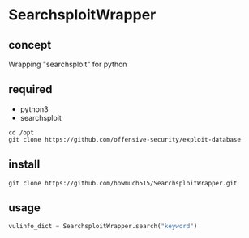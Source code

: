 # SearchsploitWrapper
## concept
Wrapping "searchsploit" for python
## required
- python3
- searchsploit
```shell
cd /opt
git clone https://github.com/offensive-security/exploit-database
```

## install
```shell
git clone https://github.com/howmuch515/SearchsploitWrapper.git
```

## usage
```python
vulinfo_dict = SearchsploitWrapper.search("keyword")
```
